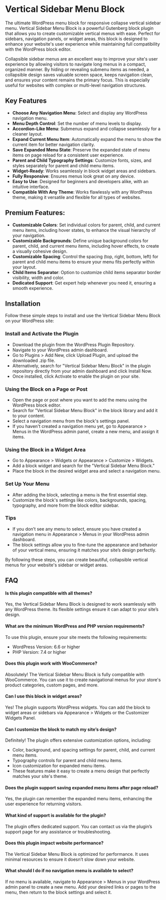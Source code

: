 
# Vertical Sidebar Menu Block

The ultimate WordPress menu block for responsive collapse vertical sidebar menu. Vertical Sidebar Menu Block is a powerful Gutenberg block plugin that allows you to create customizable vertical menus with ease. Perfect for sidebars, navigation panels, or widget areas, this block is designed to enhance your website's user experience while maintaining full compatibility with the WordPress block editor.

Collapsible sidebar menus are an excellent way to improve your site's user experience by allowing visitors to navigate long menus in a compact, organized manner. By hiding or revealing submenu items as needed, a collapsible design saves valuable screen space, keeps navigation clean, and ensures your content remains the primary focus. This is especially useful for websites with complex or multi-level navigation structures.




## Key Features

* **Choose Any Navigation Menu**: Select and display any WordPress navigation menu.
* **Menu Depth Control**: Set the number of menu levels to display.
* **Accordion-Like Menu**: Submenus expand and collapse seamlessly for a cleaner layout.
* **Expand Current Menu Item**: Automatically expand the menu to show the current item for better navigation clarity.
* **Save Expanded Menu State**: Preserve the expanded state of menu items on page reload for a consistent user experience.
* **Parent and Child Typography Settings**: Customize fonts, sizes, and styles separately for parent and child menu items.
* **Widget-Ready**: Works seamlessly in block widget areas and sidebars.
* **Fully Responsive**: Ensures menus look great on any device.
* **Easy to Use**: Designed for beginners and developers alike, with an intuitive interface.
* **Compatible With Any Theme**: Works flawlessly with any WordPress theme, making it versatile and flexible for all types of websites.

## Premium Features:
* **Customizable Colors**: Set individual colors for parent, child, and current menu items, including hover states, to enhance the visual hierarchy of your navigation.
* **Customizable Backgrounds**: Define unique background colors for parent, child, and current menu items, including hover effects, to create a visually cohesive design.
* **Customizable Spacing**: Control the spacing (top, right, bottom, left) for parent and child menu items to ensure your menu fits perfectly within your layout.
* **Child Items Separator**: Option to customize child items separator border visibility, width and color.
* **Dedicated Support**: Get expert help whenever you need it, ensuring a smooth experience.


## Installation

Follow these simple steps to install and use the Vertical Sidebar Menu Block on your WordPress site:

### Install and Activate the Plugin

* Download the plugin from the WordPress Plugin Repository.
* Navigate to your WordPress admin dashboard.
* Go to Plugins > Add New, click Upload Plugin, and upload the downloaded .zip file.
* Alternatively, search for "Vertical Sidebar Menu Block" in the plugin repository directly from your admin dashboard and click Install Now.
* Once installed, click Activate to enable the plugin on your site.

### Using the Block on a Page or Post

* Open the page or post where you want to add the menu using the WordPress block editor.
* Search for "Vertical Sidebar Menu Block" in the block library and add it to your content.
* Select a navigation menu from the block's settings panel.
* If you haven't created a navigation menu yet, go to Appearance > Menus in the WordPress admin panel, create a new menu, and assign it items.

### Using the Block in a Widget Area

* Go to Appearance > Widgets or Appearance > Customize > Widgets.
* Add a block widget and search for the "Vertical Sidebar Menu Block."
* Place the block in the desired widget area and select a navigation menu.

### Set Up Your Menu

* After adding the block, selecting a menu is the first essential step.
* Customize the block's settings like colors, backgrounds, spacing, typography, and more from the block editor sidebar.

### Tips

* If you don’t see any menu to select, ensure you have created a navigation menu in Appearance > Menus in your WordPress admin dashboard.
* The block settings allow you to fine-tune the appearance and behavior of your vertical menu, ensuring it matches your site’s design perfectly.

By following these steps, you can create beautiful, collapsible vertical menus for your website's sidebar or widget areas.
    
## FAQ

#### Is this plugin compatible with all themes?
Yes, the Vertical Sidebar Menu Block is designed to work seamlessly with any WordPress theme. Its flexible settings ensure it can adapt to your site’s design.

#### What are the minimum WordPress and PHP version requirements?
To use this plugin, ensure your site meets the following requirements:

* WordPress Version: 6.6 or higher
* PHP Version: 7.4 or higher

#### Does this plugin work with WooCommerce?
Absolutely! The Vertical Sidebar Menu Block is fully compatible with WooCommerce. You can use it to create navigational menus for your store's product categories, custom pages, and more.

#### Can I use this block in widget areas?
Yes! The plugin supports WordPress widgets. You can add the block to widget areas or sidebars via Appearance > Widgets or the Customizer Widgets Panel.

#### Can I customize the block to match my site’s design?
Definitely! The plugin offers extensive customization options, including:

* Color, background, and spacing settings for parent, child, and current menu items.
* Typography controls for parent and child menu items.
* Icon customization for expanded menu items.
* These features make it easy to create a menu design that perfectly matches your site's theme.

#### Does the plugin support saving expanded menu items after page reload?
Yes, the plugin can remember the expanded menu items, enhancing the user experience for returning visitors.

#### What kind of support is available for the plugin?
The plugin offers dedicated support. You can contact us via the plugin’s support page for any assistance or troubleshooting.

#### Does this plugin impact website performance?
The Vertical Sidebar Menu Block is optimized for performance. It uses minimal resources to ensure it doesn’t slow down your website.

#### What should I do if no navigation menu is available to select?
If no menu is available, navigate to Appearance > Menus in your WordPress admin panel to create a new menu. Add your desired links or pages to the menu, then return to the block settings and select it.

